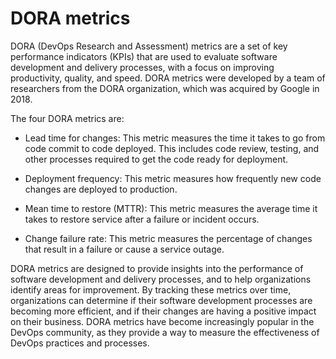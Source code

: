# DORA metrics

DORA (DevOps Research and Assessment) metrics are a set of key performance indicators (KPIs) that are used to evaluate software development and delivery processes, with a focus on improving productivity, quality, and speed. DORA metrics were developed by a team of researchers from the DORA organization, which was acquired by Google in 2018.

The four DORA metrics are:

* Lead time for changes: This metric measures the time it takes to go from code commit to code deployed. This includes code review, testing, and other processes required to get the code ready for deployment.

* Deployment frequency: This metric measures how frequently new code changes are deployed to production.

* Mean time to restore (MTTR): This metric measures the average time it takes to restore service after a failure or incident occurs.

* Change failure rate: This metric measures the percentage of changes that result in a failure or cause a service outage.

DORA metrics are designed to provide insights into the performance of software development and delivery processes, and to help organizations identify areas for improvement. By tracking these metrics over time, organizations can determine if their software development processes are becoming more efficient, and if their changes are having a positive impact on their business. DORA metrics have become increasingly popular in the DevOps community, as they provide a way to measure the effectiveness of DevOps practices and processes.
